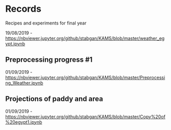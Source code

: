 # Records
Recipes and experiments for final year

19/08/2019 - https://nbviewer.jupyter.org/github/stabgan/KAMS/blob/master/weather_egypt.ipynb
## Preprocessing progress #1
01/09/2019 - https://nbviewer.jupyter.org/github/stabgan/KAMS/blob/master/Preprocessing_Weather.ipynb
## Projections of paddy and area
01/09/2019 - https://nbviewer.jupyter.org/github/stabgan/KAMS/blob/master/Copy%20of%20egypt1.ipynb
